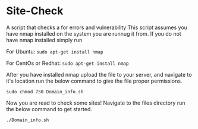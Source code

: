 # Site-Check
A script that checks a for errors and vulnerability 
This script assumes you have nmap installed on the system you are runnug it from. If you do not have nmap installed simply run 

For Ubuntu:
``` sudo apt-get install nmap ```

For CentOs or Redhat:
``` sudo apt-get install nmap ```

After you have installed nmap upload the file to your server, and navigate to it's location run the below command to give the file proper permissions. 

``` sudo chmod 750 Domain_info.sh ```

Now you are read to check some sites! Navigate to the files directory run the below command to get started. 

``` ./Domain_info.sh ```
